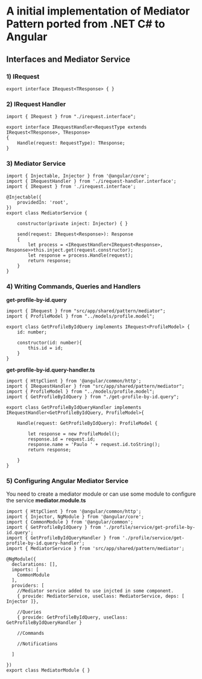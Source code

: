 # A initial implementation of Mediator Pattern ported from .NET C# to Angular

## Interfaces and Mediator Service
### 1) IRequest
```
export interface IRequest<TResponse> { } 
```

### 2) IRequest Handler
```
import { IRequest } from "./irequest.interface";

export interface IRequestHandler<RequestType extends IRequest<TResponse>, TResponse>
{
    Handle(request: RequestType): TResponse;
}
```

### 3) Mediator Service
```
import { Injectable, Injector } from '@angular/core';
import { IRequestHandler } from './irequest-handler.interface';
import { IRequest } from './irequest.interface';

@Injectable({
    providedIn: 'root',
})
export class MediatorService {

    constructor(private inject: Injector) { }

    send(request: IRequest<Response>): Response 
    {
        let process = <IRequestHandler<IRequest<Response>, Response>>this.inject.get(request.constructor);
        let response = process.Handle(request);
        return response;
    }
}
```

### 4) Writing Commands, Queries and Handlers
**get-profile-by-id.query**
```
import { IRequest } from "src/app/shared/pattern/mediator";
import { ProfileModel } from "../models/profile.model";

export class GetProfileByIdQuery implements IRequest<ProfileModel> {
    id: number;

    constructor(id: number){
        this.id = id;
    }
}
```

**get-profile-by-id.query-handler.ts**
```
import { HttpClient } from '@angular/common/http';
import { IRequestHandler } from "src/app/shared/pattern/mediator";
import { ProfileModel } from "../models/profile.model";
import { GetProfileByIdQuery } from "./get-profile-by-id.query";

export class GetProfileByIdQueryHandler implements IRequestHandler<GetProfileByIdQuery, ProfileModel>{

    Handle(request: GetProfileByIdQuery): ProfileModel {

        let response = new ProfileModel();
        response.id = request.id;
        response.name = 'Paulo ' + request.id.toString();
        return response;

    }    
}
```

### 5) Configuring Angular Mediator Service
You need to create a mediator module or can use some module to configure the service
**mediator.module.ts**
```
import { HttpClient } from '@angular/common/http';
import { Injector, NgModule } from '@angular/core';
import { CommonModule } from '@angular/common';
import { GetProfileByIdQuery } from './profile/service/get-profile-by-id.query';
import { GetProfileByIdQueryHandler } from './profile/service/get-profile-by-id.query-handler';
import { MediatorService } from 'src/app/shared/pattern/mediator';

@NgModule({
  declarations: [],
  imports: [
    CommonModule
  ],
  providers: [
    //Mediator service added to use injcted in some component.
    { provide: MediatorService, useClass: MediatorService, deps: [ Injector ]},
  
    //Queries
    { provide: GetProfileByIdQuery, useClass: GetProfileByIdQueryHandler }

    //Commands

    //Notifications
    
  ]   
  
})
export class MediatorModule { }
```
